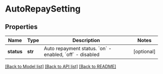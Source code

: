 # AutoRepaySetting

## Properties
Name | Type | Description | Notes
------------ | ------------- | ------------- | -------------
**status** | **str** | Auto repayment status. &#x60;on&#x60; - enabled, &#x60;off&#x60; - disabled | [optional] 

[[Back to Model list]](../README.md#documentation-for-models) [[Back to API list]](../README.md#documentation-for-api-endpoints) [[Back to README]](../README.md)


